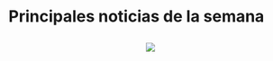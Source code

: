 # Principales noticias de la semana 

<!-- ## <span style="color:black">Nuevo malware sin archivos oculta shellcode en los registros de eventos de Windows</span> -->
## <title> href="https://dirtyc00n.github.io/news/newsposts/index.md " title="ir a noticia" style="color:black">Nuevo malware sin archivos oculta shellcode en los registros de eventos de Windows.</title> <!-- &nbsp; ![image](/assets/icons/logomalware.png)--> <!-- &nbsp; ![image](/assets/icons/rsz_python-logo.png) -->

<p align="center"><img src="https://dirtyc00n.github.io/assets/img/"></p>
